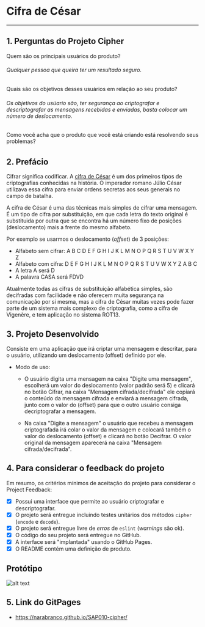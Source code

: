 # Cifra de César
***
## 1. Perguntas do Projeto Cipher
Quem são os principais usuários do produto?
###### Qualquer pessoa que queira ter um resultado seguro.
Quais são os objetivos desses usuários em relação ao seu produto?
###### Os objetivos do usúario são, ter segurança ao criptografar e descriptografar as mensagens recebidas e enviadas, basta colocar um número de deslocamento.
Como você acha que o produto que você está criando está resolvendo seus problemas?
###### 

## 2. Prefácio

Cifrar significa codificar. A [cifra de César](https://pt.wikipedia.org/wiki/Cifra_de_C%C3%A9sar)
é um dos primeiros tipos de criptografias conhecidas na história.
O imperador romano Júlio César utilizava essa cifra para enviar
ordens secretas aos seus generais no campo de batalha.

A cifra de César é uma das técnicas mais simples de cifrar uma mensagem. É um
tipo de cifra por substituição, em que cada letra do texto original é
substituida por outra que se encontra há um número fixo de posições
(deslocamento) mais a frente do mesmo alfabeto.

Por exemplo se usarmos o deslocamento (_offset_) de 3 posições:

* Alfabeto sem cifrar: A B C D E F G H I J K L M N O P Q R S T U V W X Y Z
* Alfabeto com cifra:  D E F G H I J K L M N O P Q R S T U V W X Y Z A B C
* A letra A será D
* A palavra CASA será FDVD

Atualmente todas as cifras de substituição alfabética simples, são decifradas
com facilidade e não oferecem muita segurança na comunicação por si mesma,
mas a cifra de César muitas vezes pode fazer parte de um sistema
mais complexo de criptografia, como
a cifra de Vigenère, e tem aplicação no sistema ROT13.

## 3. Projeto Desenvolvido

Consiste em uma aplicação que irá criptar uma mensagem e descritar, para o usuário, utilizando um deslocamento (offset) definido por ele.

- Modo de uso:
    * O usuário digita uma mensagem na caixa "Digite uma mensagem", escolherá um valor do deslocamento (valor padrão será 5) e clicará no botão Cifrar, na caixa "Mensagem cifrada/decifrada" ele copiará o conteúdo da mensagem cifrada e enviará a mensagem cifrada, junto com o valor do (offset) para que o outro usuário consiga decriptografar a mensagem.

    * Na caixa "Digite a mensagem" o usuário que recebeu a mensagem criptografada irá colar o valor da mensagem e colocará também o valor do deslocamento (offset) e clicará no botão Decifrar. O valor original da mensagem aparecerá na caixa "Mensagem cifrada/decifrada".

## 4. Para considerar o feedback do projeto

Em resumo, os critérios mínimos de aceitação do projeto para considerar o
Project Feedback:

* [x] Possui uma interface que permite ao usuário criptografar e
  descriptografar.
* [x] O projeto será entregue incluindo testes unitários dos métodos `cipher`
  (`encode` e `decode`).
* [x] O projeto será entregue livre de _erros_ de `eslint` (_warnings_ são ok).
* [x] O código do seu projeto será entregue no GitHub.
* [x] A interface será "implantada" usando o GitHub Pages.
* [x] O README contém uma definição de produto.

## Protótipo
![alt text](src/img/prototipoCipher.png) 

## 5. Link do GitPages
* https://narabranco.github.io/SAP010-cipher/